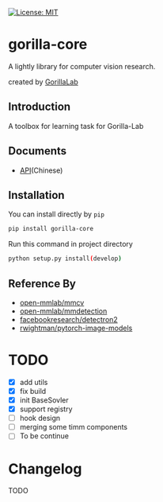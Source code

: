 [![License: MIT](https://img.shields.io/badge/License-MIT-yellow.svg)](https://opensource.org/licenses/MIT)

# gorilla-core
A lightly library for computer vision research.

created by [GorillaLab]([empty](https://github.com/Gorilla-Lab-SCUT))

## Introduction
A toolbox for learning task for Gorilla-Lab

## Documents
- [API](docs/API_manual.md)(Chinese)


## Installation
You can install directly by `pip`
```sh
pip install gorilla-core
```
Run this command in project directory
```sh
python setup.py install(develop)
```



## Reference By
- [open-mmlab/mmcv](https://github.com/open-mmlab/mmcv)
- [open-mmlab/mmdetection](https://github.com/open-mmlab/mmdetection)
- [facebookresearch/detectron2](https://github.com/facebookresearch/detectron2)
- [rwightman/pytorch-image-models](https://github.com/rwightman/pytorch-image-models)


# TODO
- [x] add utils
- [x] fix build
- [x] init BaseSovler
- [x] support registry
- [ ] hook design
- [ ] merging some timm components
- [ ] To be continue

# Changelog
TODO
